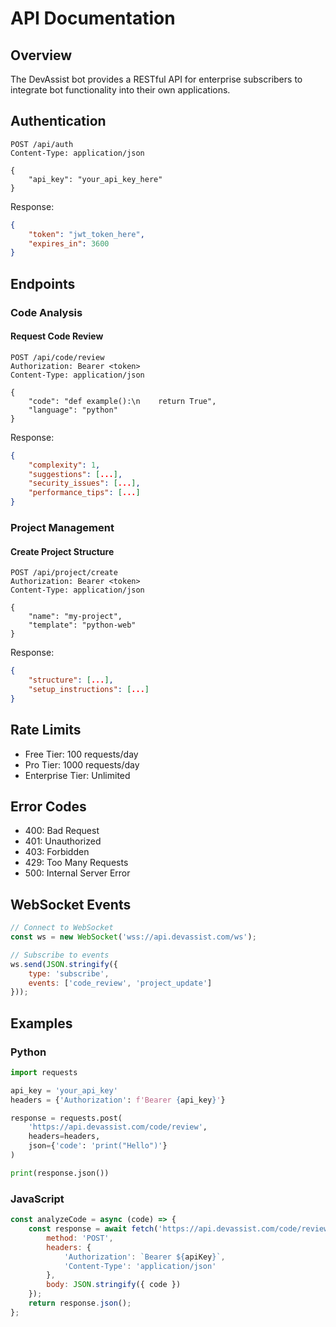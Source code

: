 # API Documentation

## Overview

The DevAssist bot provides a RESTful API for enterprise subscribers to integrate bot functionality into their own applications.

## Authentication

```http
POST /api/auth
Content-Type: application/json

{
    "api_key": "your_api_key_here"
}
```

Response:
```json
{
    "token": "jwt_token_here",
    "expires_in": 3600
}
```

## Endpoints

### Code Analysis

#### Request Code Review
```http
POST /api/code/review
Authorization: Bearer <token>
Content-Type: application/json

{
    "code": "def example():\n    return True",
    "language": "python"
}
```

Response:
```json
{
    "complexity": 1,
    "suggestions": [...],
    "security_issues": [...],
    "performance_tips": [...]
}
```

### Project Management

#### Create Project Structure
```http
POST /api/project/create
Authorization: Bearer <token>
Content-Type: application/json

{
    "name": "my-project",
    "template": "python-web"
}
```

Response:
```json
{
    "structure": [...],
    "setup_instructions": [...]
}
```

## Rate Limits

- Free Tier: 100 requests/day
- Pro Tier: 1000 requests/day
- Enterprise Tier: Unlimited

## Error Codes

- 400: Bad Request
- 401: Unauthorized
- 403: Forbidden
- 429: Too Many Requests
- 500: Internal Server Error

## WebSocket Events

```javascript
// Connect to WebSocket
const ws = new WebSocket('wss://api.devassist.com/ws');

// Subscribe to events
ws.send(JSON.stringify({
    type: 'subscribe',
    events: ['code_review', 'project_update']
}));
```

## Examples

### Python
```python
import requests

api_key = 'your_api_key'
headers = {'Authorization': f'Bearer {api_key}'}

response = requests.post(
    'https://api.devassist.com/code/review',
    headers=headers,
    json={'code': 'print("Hello")'}
)

print(response.json())
```

### JavaScript
```javascript
const analyzeCode = async (code) => {
    const response = await fetch('https://api.devassist.com/code/review', {
        method: 'POST',
        headers: {
            'Authorization': `Bearer ${apiKey}`,
            'Content-Type': 'application/json'
        },
        body: JSON.stringify({ code })
    });
    return response.json();
};
```